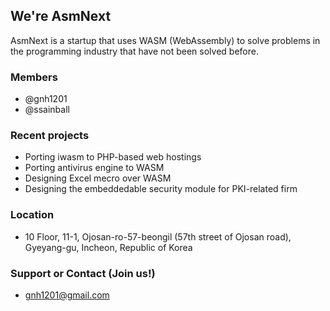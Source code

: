## We're AsmNext

AsmNext is a startup that uses WASM (WebAssembly) to solve problems in the programming industry that have not been solved before.

### Members
  * @gnh1201
  * @ssainball

### Recent projects
  * Porting iwasm to PHP-based web hostings
  * Porting antivirus engine to WASM
  * Designing Excel mecro over WASM
  * Designing the embeddedable security module for PKI-related firm

### Location
  * 10 Floor, 11-1, Ojosan-ro-57-beongil (57th street of Ojosan road), Gyeyang-gu, Incheon, Republic of Korea

### Support or Contact (Join us!)
  * gnh1201@gmail.com
